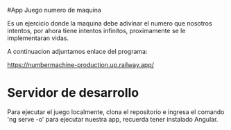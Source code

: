 
#App Juego numero de maquina  

Es un ejercicio donde la maquina debe adivinar el numero que nosotros intentos, por ahora tiene intentos infinitos, proximamente se le implementaran vidas.

A continuacion adjuntamos enlace del programa:

https://numbermachine-production.up.railway.app/

# Servidor de desarrollo

Para ejecutar el juego localmente, clona el repositorio e ingresa el comando 'ng serve -o' para ejecutar nuestra app, recuerda tener instalado Angular.

